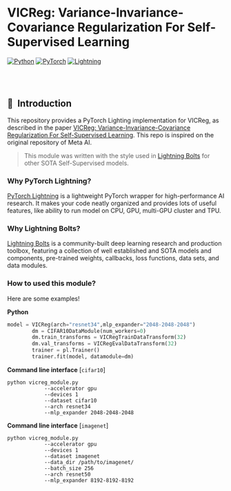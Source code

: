 # VICReg: Variance-Invariance-Covariance Regularization For Self-Supervised Learning



<a href="https://pytorch.org/get-started/locally/"><img alt="Python" src="https://img.shields.io/badge/-Python 3.7--3.9-blue?style=for-the-badge&logo=python&logoColor=white"></a>
<a href="https://pytorch.org/get-started/locally/"><img alt="PyTorch" src="https://img.shields.io/badge/-PyTorch 1.12+-ee4c2c?style=for-the-badge&logo=pytorch&logoColor=white"></a>
<a href="https://pytorchlightning.ai/"><img alt="Lightning" src="https://img.shields.io/badge/-Lightning-792ee5?style=for-the-badge&logo=pytorchlightning&logoColor=white"></a>



</div>
<br><br>



## 📌&nbsp;&nbsp;Introduction
This repository provides a PyTorch Lighting implementation for VICReg, as described in the paper [VICReg: Variance-Invariance-Covariance Regularization For Self-Supervised Learning](https://arxiv.org/pdf/2105.04906.pdf). This repo is inspired on the original repository of Meta AI. 

> This module was written with the style used in [Lightning Bolts](https://www.pytorchlightning.ai/bolts) for other SOTA Self-Supervised models.


### Why PyTorch Lightning?
[PyTorch Lightning](https://github.com/PyTorchLightning/pytorch-lightning) is a lightweight PyTorch wrapper for high-performance AI research.
It makes your code neatly organized and provides lots of useful features, like ability to run model on CPU, GPU, multi-GPU cluster and TPU.

### Why Lightning Bolts?
[Lightning Bolts](https://www.pytorchlightning.ai/bolts)  is a community-built deep learning research and production toolbox, featuring a collection of well established and SOTA models and components, pre-trained weights, callbacks, loss functions, data sets, and data modules.​


### How to used this module?
Here are some examples!

**Python**

```python
model = VICReg(arch="resnet34",mlp_expander="2048-2048-2048")
        dm = CIFAR10DataModule(num_workers=0)
        dm.train_transforms = VICRegTrainDataTransform(32)
        dm.val_transforms = VICRegEvalDataTransform(32)
        trainer = pl.Trainer()
        trainer.fit(model, datamodule=dm)
```

**Command line interface** [`cifar10`]

```
python vicreg_module.py 
            --accelerator gpu
            --devices 1
            --dataset cifar10
            --arch resnet34
            --mlp_expander 2048-2048-2048
```

**Command line interface** [`imagenet`]
    
```
python vicreg_module.py
            --accelerator gpu
            --devices 1
            --dataset imagenet
            --data_dir /path/to/imagenet/
            --batch_size 256
            --arch resnet50
            --mlp_expander 8192-8192-8192
```
<br>